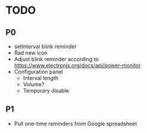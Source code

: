 # TODO

## P0

- setInterval blink reminder
- Rad new icon
- Adjust blink reminder according to https://www.electronjs.org/docs/api/power-monitor
- Configuration panel
  - Interval length
  - Volume?
  - Temporary disable



## P1

- Pull one-time reminders from Google spreadsheet


